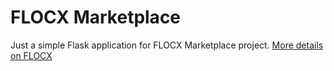 # FLOCX Marketplace
Just a simple Flask application for FLOCX Marketplace project.
[More details on FLOCX](https://github.com/CCI-MOC/flocx)

